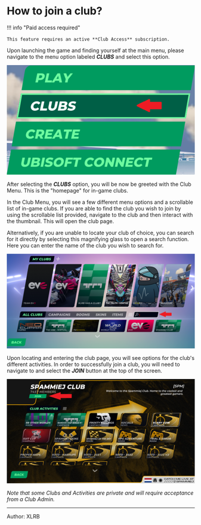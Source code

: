 # How to join a club?

!!! info "Paid access required"

    This feature requires an active **Club Access** subscription.

Upon launching the game and finding yourself at the main menu, please navigate to the menu option labeled ***CLUBS*** and select this option.

![Menu Options](../img/13_01_clubsMenu.png)

After selecting the ***CLUBS*** option, you will be now be greeted with the Club Menu. This is the "homepage" for in-game clubs.

In the Club Menu, you will see a few different menu options and a scrollable list of in-game clubs. If you are able to find the club you wish to join by using the scrollable list provided, navigate to the club and then interact with the thumbnail. This will open the club page.

Alternatively, if you are unable to locate your club of choice, you can search for it directly by selecting this magnifying glass to open a search function. Here you can enter the name of the club you wish to search for.

![Search Function](../img/13_02_clubsSearch.png)

Upon locating and entering the club page, you will see options for the club's different activities. In order to successfully join a club, you will need to navigate to and select the ***JOIN*** button at the top of the screen. 

![Join Button](../img/13_03_joinClub.png)

*Note that some Clubs and Activities are private and will require acceptance from a Club Admin.*

<hr>
Author: XLRB
